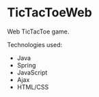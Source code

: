 # TicTacToeWeb

Web TicTacToe game.

Technologies used:

- Java
- Spring
- JavaScript
- Ajax
- HTML/CSS
